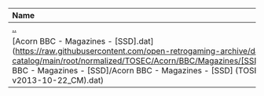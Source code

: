 |Name|Size|
|:---|---:|
|[..](../index.html)|DIR|
|[Acorn BBC - Magazines - [SSD].dat](https://raw.githubusercontent.com/open-retrogaming-archive/dat-catalog/main/root/normalized/TOSEC/Acorn/BBC/Magazines/[SSD]/Acorn BBC - Magazines - [SSD]/Acorn BBC - Magazines - [SSD] (TOSEC-v2013-10-22_CM).dat)|136113|
